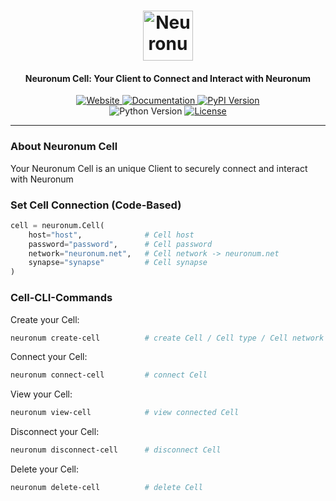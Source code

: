 <h1 align="center">
  <img src="https://neuronum.net/static/neuronum.svg" alt="Neuronum" width="80">
</h1>
<h4 align="center">Neuronum Cell: Your Client to Connect and Interact with Neuronum</h4>

<p align="center">
  <a href="https://neuronum.net">
    <img src="https://img.shields.io/badge/Website-Neuronum-blue" alt="Website">
  </a>
  <a href="https://github.com/neuronumcybernetics/neuronum">
    <img src="https://img.shields.io/badge/Docs-Read%20now-green" alt="Documentation">
  </a>
  <a href="https://pypi.org/project/neuronum/">
    <img src="https://img.shields.io/pypi/v/neuronum.svg" alt="PyPI Version">
  </a><br>
  <img src="https://img.shields.io/badge/Python-3.8%2B-yellow" alt="Python Version">
  <a href="https://github.com/neuronumcybernetics/neuronum/blob/main/LICENSE.md">
    <img src="https://img.shields.io/badge/License-MIT-blue.svg" alt="License">
  </a>
</p>

---

### **About Neuronum Cell**
Your Neuronum Cell is an unique Client to securely connect and interact with Neuronum

### **Set Cell Connection (Code-Based)**
```python
cell = neuronum.Cell(
    host="host",              # Cell host
    password="password",      # Cell password
    network="neuronum.net",   # Cell network -> neuronum.net
    synapse="synapse"         # Cell synapse
)
```

### **Cell-CLI-Commands**
Create your Cell:
```sh
neuronum create-cell          # create Cell / Cell type / Cell network 
```

Connect your Cell:
```sh
neuronum connect-cell         # connect Cell
```

View your Cell:
```sh
neuronum view-cell            # view connected Cell
```

Disconnect your Cell:
```sh
neuronum disconnect-cell      # disconnect Cell
```

Delete your Cell:
```sh
neuronum delete-cell          # delete Cell
```